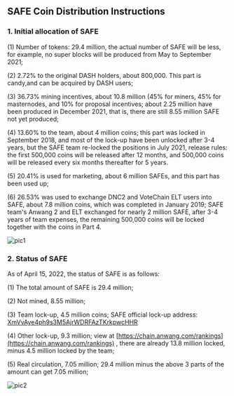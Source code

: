 ## SAFE Coin Distribution Instructions  

### 1. Initial allocation of SAFE  

(1) Number of tokens: 29.4 million, the actual number of SAFE will be less, for example, no super blocks will be produced from May to September 2021;  

(2) 2.72% to the original DASH holders, about 800,000. This part is candy,and can be acquired by DASH users;  

(3) 36.73% mining incentives, about 10.8 million (45% for miners, 45% for masternodes, and 10% for proposal incentives; about 2.25 million have been produced in December 2021, that is, there are still 8.55 million SAFE not yet produced;  

(4) 13.60% to the team, about 4 million coins; this part was locked in September 2018, and most of the lock-up have been unlocked after 3-4 years, but the SAFE team re-locked the positions in July 2021, release rules: the first 500,000 coins will be released after 12 months, and 500,000 coins will be released every six months thereafter for 5 years.

(5) 20.41% is used for marketing, about 6 million SAFEs, and this part has been used up;    

(6) 26.53% was used to exchange DNC2 and VoteChain ELT users into SAFE, about 7.8 million coins, which was completed in January 2019; SAFE team's Anwang 2 and ELT exchanged for nearly 2 million SAFE, after 3-4 years of team expenses, the remaining 500,000 coins will be locked together with the coins in Part 4.  

![pic1](https://github.com/SAFE-anwang/safe/blob/master/safe-docs/img/pic1.png)

### 2. Status of SAFE
As of April 15, 2022, the status of SAFE is as follows:

(1) The total amount of SAFE is 29.4 million;

(2) Not mined, 8.55 million;

(3) Team lock-up, 4.5 million coins; SAFE official lock-up address: [XmVvAye4ph9s3M5AjrWDRFAzTKrkpwcHHR](https://chain.anwang.com/address/XmVvAye4ph9s3M5AjrWDRFAzTKrkpwcHHR)

(4) Other lock-up, 9.3 million; view at [https://chain.anwang.com/rankings](https://chain.anwang.com/rankings) , there are already 13.8 million locked, minus 4.5 million locked by the team;

(5) Real circulation, 7.05 million; 29.4 million minus the above 3 parts of the amount can get 7.05 million;

![pic2](https://github.com/SAFE-anwang/safe/blob/master/safe-docs/img/pic2.png)
